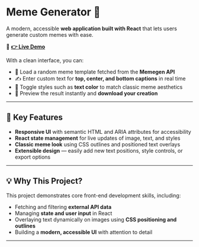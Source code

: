 # Meme Generator 📸  

A modern, accessible **web application built with React** that lets users generate custom memes with ease.  

🎯 **[👉 Live Demo](https://meme-generator-three-weld.vercel.app/)**  

With a clean interface, you can:  
- 🎲 Load a random meme template fetched from the **Memegen API**  
- ✍️ Enter custom text for **top, center, and bottom captions** in real time  
- 🎨 Toggle styles such as **text color** to match classic meme aesthetics  
- 👀 Preview the result instantly and **download your creation**

---

## 🚀 Key Features
- **Responsive UI** with semantic HTML and ARIA attributes for accessibility  
- **React state management** for live updates of image, text, and styles  
- **Classic meme look** using CSS outlines and positioned text overlays  
- **Extensible design** — easily add new text positions, style controls, or export options  

---

## 💡 Why This Project?
This project demonstrates core front-end development skills, including:  
- Fetching and filtering **external API data**  
- Managing **state and user input** in React  
- Overlaying text dynamically on images using **CSS positioning and outlines**  
- Building a **modern, accessible UI** with attention to detail  

---

